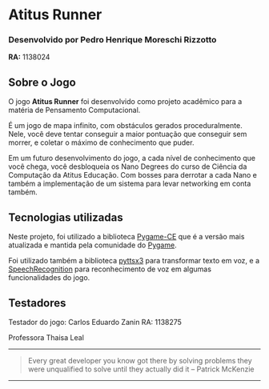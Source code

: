 # **Atitus Runner**

### Desenvolvido por Pedro Henrique Moreschi Rizzotto
**RA:** 1138024



## Sobre o Jogo
O jogo **Atitus Runner** foi desenvolvido como projeto acadêmico para a matéria de Pensamento Computacional.

É um jogo de mapa infinito, com obstáculos gerados proceduralmente. Nele, você deve tentar conseguir a maior pontuação que conseguir sem morrer, e coletar o máximo de conhecimento que puder.

Em um futuro desenvolvimento do jogo, a cada nível de conhecimento que você chega, você desbloqueia os Nano Degrees do curso de Ciência da Computação da Atitus Educação. Com bosses para derrotar a cada Nano e também a implementação de um sistema para levar networking em conta também.


## Tecnologias utilizadas
Neste projeto, foi utilizado a biblioteca [Pygame-CE](https://pyga.me/docs/index.html) que é a versão mais atualizada e mantida pela comunidade do [Pygame](https://www.pygame.org/docs/).

Foi utilizado também a biblioteca [pyttsx3](https://pypi.org/project/pyttsx3/) para transformar texto em voz, e a [SpeechRecognition](https://pypi.org/project/SpeechRecognition/) para reconhecimento de voz em algumas funcionalidades do jogo.


## Testadores
Testador do jogo: Carlos Eduardo Zanin RA: 1138275

Professora Thaisa Leal

***
> Every great developer you know got there by solving problems they were unqualified to solve until they actually did it – Patrick McKenzie
***
